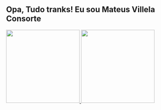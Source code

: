 ## Opa, Tudo tranks! Eu sou Mateus Villela Consorte

<div>
  <a href="https://github.com/MVConsorte">
  <img height="200em" src="https://github-readme-stats.vercel.app/api/top-langs/?username=MVConsorte&layout=compact&bg_color=DEG,#1c001f,#bb8103&langs_count=7&theme=outrun"/>
  <img height="200em" src="https://github-readme-stats.vercel.app/api?username=MVConsorte&show_icons=true&theme=outrun&include_all_commits=truecount_private=true"/>
</div>

